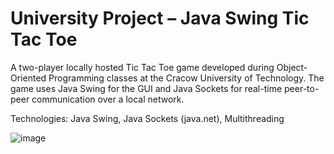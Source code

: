 # University Project – Java Swing Tic Tac Toe
A two-player locally hosted Tic Tac Toe game developed during Object-Oriented Programming classes at the Cracow University of Technology. The game uses Java Swing for the GUI and Java Sockets for real-time peer-to-peer communication over a local network.

Technologies: Java Swing, Java Sockets (java.net), Multithreading

![image](https://github.com/user-attachments/assets/280c5e57-f815-469e-841a-ecf0382a50fb)
